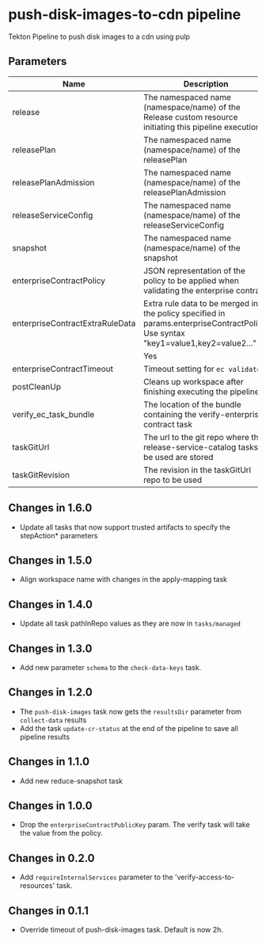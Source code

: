 # push-disk-images-to-cdn pipeline

Tekton Pipeline to push disk images to a cdn using pulp

## Parameters

| Name                            | Description                                                                                            | Optional | Default value  |
|---------------------------------|--------------------------------------------------------------------------------------------------------|----------|----------------|
| release                         | The namespaced name (namespace/name) of the Release custom resource initiating this pipeline execution | No       | -              |
| releasePlan                     | The namespaced name (namespace/name) of the releasePlan                                                | No       | -              |
| releasePlanAdmission            | The namespaced name (namespace/name) of the releasePlanAdmission                                       | No       | -              |
| releaseServiceConfig            | The namespaced name (namespace/name) of the releaseServiceConfig                                       | No       | -              |
| snapshot                        | The namespaced name (namespace/name) of the snapshot                                                   | No       | -              |
| enterpriseContractPolicy        | JSON representation of the policy to be applied when validating the enterprise contract                | No       | -              |
| enterpriseContractExtraRuleData | Extra rule data to be merged into the policy specified in params.enterpriseContractPolicy. Use syntax "key1=value1,key2=value2..." 
                                                                                                                                           | Yes      | pipeline_intention=release |
| enterpriseContractTimeout       | Timeout setting for `ec validate`                                                                      | Yes      | 10m0s           |
| postCleanUp                     | Cleans up workspace after finishing executing the pipeline                                             | Yes      | true            |
| verify_ec_task_bundle           | The location of the bundle containing the verify-enterprise-contract task                              | No       | -               |
| taskGitUrl                      | The url to the git repo where the release-service-catalog tasks to be used are stored                  | Yes | https://github.com/konflux-ci/release-service-catalog.git |
| taskGitRevision                 | The revision in the taskGitUrl repo to be used                                                         | No       | -               |

## Changes in 1.6.0
* Update all tasks that now support trusted artifacts to specify the stepAction* parameters

## Changes in 1.5.0
* Align workspace name with changes in the apply-mapping task

## Changes in 1.4.0
* Update all task pathInRepo values as they are now in `tasks/managed`

## Changes in 1.3.0
* Add new parameter `schema` to the `check-data-keys` task.

## Changes in 1.2.0
* The `push-disk-images` task now gets the `resultsDir` parameter from `collect-data` results
* Add the task `update-cr-status` at the end of the pipeline to save all pipeline results

## Changes in 1.1.0
* Add new reduce-snapshot task

## Changes in 1.0.0
* Drop the `enterpriseContractPublicKey` param. The verify task will take the value from the policy.

## Changes in 0.2.0
* Add `requireInternalServices` parameter to the 'verify-access-to-resources' task.

## Changes in 0.1.1
* Override timeout of push-disk-images task. Default is now 2h.
